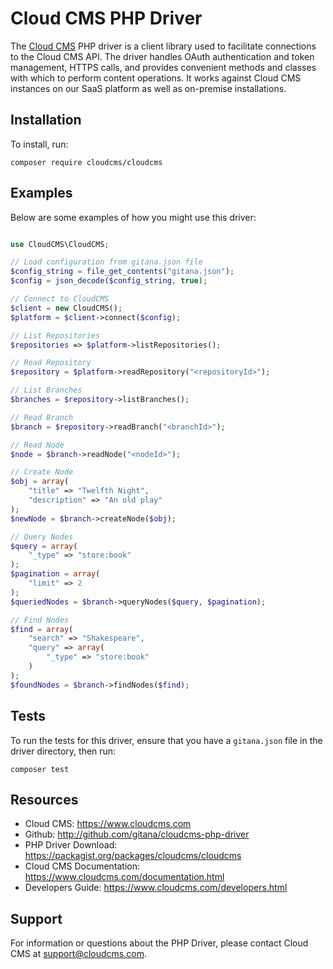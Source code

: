 # Cloud CMS PHP Driver

The [Cloud CMS](https://www.cloudcms.com/) PHP driver is a client library used to facilitate connections to the Cloud CMS API. The driver handles OAuth authentication and token management, HTTPS calls, and provides convenient methods and classes with which to perform content operations. It works against Cloud CMS instances on our SaaS platform as well as on-premise installations.

## Installation

To install, run:

````
composer require cloudcms/cloudcms
````

## Examples

Below are some examples of how you might use this driver:

````php

use CloudCMS\CloudCMS;

// Load configuration from gitana.json file
$config_string = file_get_contents("gitana.json");
$config = json_decode($config_string, true);

// Connect to CloudCMS
$client = new CloudCMS();
$platform = $client->connect($config);

// List Repositories
$repositories => $platform->listRepositories();

// Read Repository
$repository = $platform->readRepository("<repositoryId>");

// List Branches
$branches = $repository->listBranches();

// Read Branch
$branch = $repository->readBranch("<branchId>");

// Read Node
$node = $branch->readNode("<nodeId>");

// Create Node
$obj = array(
    "title" => "Twelfth Night",
    "description" => "An old play"
);
$newNode = $branch->createNode($obj);

// Query Nodes
$query = array(
    "_type" => "store:book"
);
$pagination = array(
    "limit" => 2
);
$queriedNodes = $branch->queryNodes($query, $pagination);

// Find Nodes
$find = array(
    "search" => "Shakespeare",
    "query" => array(
        "_type" => "store:book"
    )
);
$foundNodes = $branch->findNodes($find);
````

## Tests

To run the tests for this driver, ensure that you have a `gitana.json` file in the driver directory, then run:

````
composer test
````

## Resources

* Cloud CMS: https://www.cloudcms.com
* Github: http://github.com/gitana/cloudcms-php-driver
* PHP Driver Download: https://packagist.org/packages/cloudcms/cloudcms
* Cloud CMS Documentation: https://www.cloudcms.com/documentation.html
* Developers Guide: https://www.cloudcms.com/developers.html

## Support

For information or questions about the PHP Driver, please contact Cloud CMS
at [support@cloudcms.com](mailto:support@cloudcms.com).
